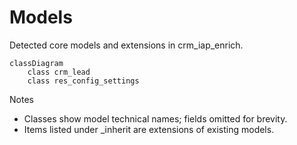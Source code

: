 # Models

Detected core models and extensions in crm_iap_enrich.

```mermaid
classDiagram
    class crm_lead
    class res_config_settings
```

Notes
- Classes show model technical names; fields omitted for brevity.
- Items listed under _inherit are extensions of existing models.

